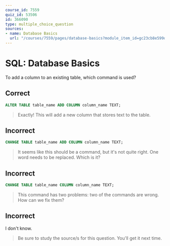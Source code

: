 ```yaml
---
course_id: 7559
quiz_id: 53506
id: 366090
type: multiple_choice_question
sources:
- name: Database Basics
  url: "/courses/7559/pages/database-basics?module_item_id=gc23cb8e599d2abd1b47d8602132a4c3c"
---
```


# SQL: Database Basics

To add a column to an existing table, which command is used?

## Correct

```sql
ALTER TABLE table_name ADD COLUMN column_name TEXT;
```

> Exactly! This will add a new column that stores text to the table.

## Incorrect

```sql
CHANGE TABLE table_name ADD COLUMN column_name TEXT;
```

> It seems like this should be a command, but it's not quite right. One word needs
> to be replaced. Which is it?

## Incorrect

```sql
CHANGE TABLE table_name COLUMN column_name TEXT;
```

> This command has two problems: two of the commands are wrong. How can we fix
> them?

## Incorrect

I don't know.

> Be sure to study the source/s for this question. You'll get it next time.
